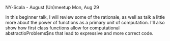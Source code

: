 NY-Scala - August (Un)meetup  Mon, Aug 29
   
In this beginner talk, I will review some of the rationale, as well as talk a little more 
about the power of functions as a primary unit of computation. I'll also show how first class 
functions allow for computational abstractioProblems$ns that lead to expressive and more correct code.